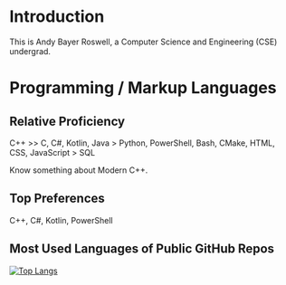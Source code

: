 <!--
**AndyBRoswell/AndyBRoswell** is a ✨ _special_ ✨ repository because its `README.md` (this file) appears on your GitHub profile.

Here are some ideas to get you started:

- 🔭 I’m currently working on ...
- 🌱 I’m currently learning ...
- 👯 I’m looking to collaborate on ...
- 🤔 I’m looking for help with ...
- 💬 Ask me about ...
- 📫 How to reach me: ...
- 😄 Pronouns: ...
- ⚡ Fun fact: ...
-->

# Introduction

This is Andy Bayer Roswell, a Computer Science and Engineering (CSE) undergrad.

# Programming / Markup Languages

## Relative Proficiency

C++ >> C, C#, Kotlin, Java > Python, PowerShell, Bash, CMake, HTML, CSS, JavaScript > SQL

Know something about Modern C++.

## Top Preferences

C++, C#, Kotlin, PowerShell

## Most Used Languages of Public GitHub Repos

[![Top Langs](https://github-readme-stats.vercel.app/api/top-langs/?username=andybroswell&langs_count=99999999999999999999&layout=compact)](https://github.com/anuraghazra/github-readme-stats)
